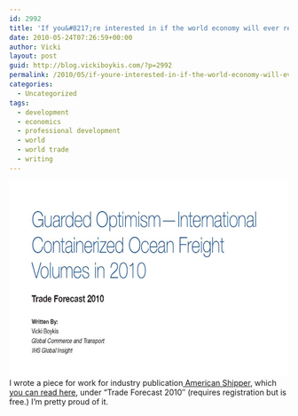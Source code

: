```yaml
---
id: 2992
title: 'If you&#8217;re interested in if the world economy will ever recover'
date: 2010-05-24T07:26:59+00:00
author: Vicki
layout: post
guid: http://blog.vickiboykis.com/?p=2992
permalink: /2010/05/if-youre-interested-in-if-the-world-economy-will-ever-recover/
categories:
  - Uncategorized
tags:
  - development
  - economics
  - professional development
  - world
  - world trade
  - writing
---
```

<p style="text-align: left;">
  <a href="https://raw.githubusercontent.com/veekaybee/wlb/gh-pages/assets/images/2010/05/editorial.jpg"><img class="aligncenter size-full wp-image-2991" title="editorial" src="https://raw.githubusercontent.com/veekaybee/wlb/gh-pages/assets/images/2010/05/editorial.jpg" alt="" width="642" height="353" /></a>I wrote a piece for work for industry publication<a href="http://www.americanshipper.com/newweb/index.asp"> American Shipper</a>, which <a href="http://www.americanshipper.com/NewWeb/reports/index.asp">you can read here</a>, under &#8220;Trade Forecast 2010&#8243; (requires registration but is free.) I&#8217;m pretty proud of it.
</p>

<p style="text-align: left;">
  <p style="text-align: center;">
    <p style="text-align: center;">
      <p style="text-align: left;">